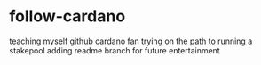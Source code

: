 # follow-cardano
teaching myself github
cardano fan trying on the path to running a stakepool
adding readme branch for future entertainment
